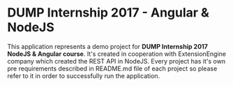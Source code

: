 DUMP Internship 2017 - Angular & NodeJS
======================================


This application represents a demo project for **DUMP Internship 2017 NodeJS & Angular course**.
It's created in cooperation with ExtensionEngine company which created the REST API in NodeJS. Every project has it's own pre requirements described in README.md file of each project so please refer to it in order to successfully run the application.

